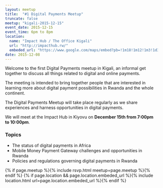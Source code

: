 ```yaml
---
layout: meetup
title:  "#1 Digital Payments Meetup"
truncate: false 
meetup: "kigali-2015-12-15"
event_date: 2015-12-15 
event_time: 6pm to 8pm
location: 
  name: "Impact Hub / The Office Kigali"
  url: "http://impacthub.rw/"
  embeded_url: "https://www.google.com/maps/embed?pb=!1m18!1m12!1m3!1d3987.487253766976!2d30.067970693711214!3d-1.9586622627780967!2m3!1f0!2f0!3f0!3m2!1i1024!2i768!4f13.1!3m3!1m2!1s0x19dca6808722df75%3A0xc60fc6f2a288fe90!2s34+KN+41+St%2C+Kigali%2C+Ruanda!5e0!3m2!1sde!2sde!4v1449587023119"
date: 2015-12-08
---
```


<p class="intro"><span class="dropcap">W</span>elcome to the first Digital Payments meetup in Kigali, an informal get together to discuss all things related to digital and online payments.</p>

<p>The meeting is intended to bring together people that are interested in learning more about digital payment possibilities in Rwanda and the whole continent.</p>

The Digital Payments Meetup will take place regularly as we share experiences and harness opportunities in digital payments. 

We will meet at the Impact Hub in Kiyovu on **December 15th  from  7:00pm to 10:00pm**.

### Topics

* The status of digital payments in Africa
* Mobile Money Payment Gateway challenges and opportunities in Rwanda
* Policies and regulations governing digital payments in Rwanda


{% if page.meetup %}{% include rsvp.html meetup=page.meetup %}{% endif %}
{% if page.location && page.location.embeded_url %}{% include location.html url=page.location.embeded_url %}{% endif %}
